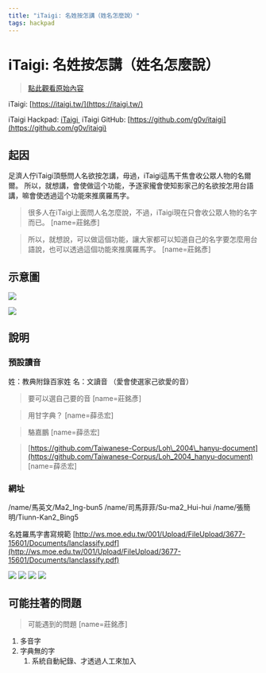```yaml
---
title: "iTaigi: 名姓按怎講（姓名怎麼說）"
tags: hackpad
---
```


# iTaigi: 名姓按怎講（姓名怎麼說）

> [點此觀看原始內容](https://g0v.hackpad.tw/EwF2PoiHFU4)

iTaigi: [https://itaigi.tw/](https://itaigi.tw/)

iTaigi Hackpad: [iTaigi ](https://g0v.hackpad.com/moed7ct-taigi-neologism)
iTaigi GitHub: [https://github.com/g0v/itaigi](https://github.com/g0v/itaigi)

## 起因

足濟人佇iTaigi頂懸問人名欲按怎講，毋過，iTaigi這馬干焦會收公眾人物的名爾爾。
所以，就想講，會使做這个功能，予逐家攏會使知影家己的名欲按怎用台語講，嘛會使透過這个功能來推廣羅馬字。
> 很多人在iTaigi上面問人名怎麼說，不過，iTaigi現在只會收公眾人物的名字而已。
> [name=莊銘彥]

> 所以，就想說，可以做這個功能，讓大家都可以知道自己的名字要怎麼用台語說，也可以透過這個功能來推廣羅馬字。
> [name=莊銘彥]


## 示意圖


![](https://g0vhackmd.blob.core.windows.net/g0v-hackmd-images/upload_48fc1054ec10cd9935a74151fe483489)


![](https://g0vhackmd.blob.core.windows.net/g0v-hackmd-images/upload_131e386ebd313e839971107b20e26958)

## 說明

### 預設讀音

姓：教典附錄百家姓
名：文讀音
（愛會使選家己欲愛的音）
> 要可以選自己要的音
> [name=莊銘彥]

> 用甘字典？
> [name=薛丞宏]


> 駱嘉鵬
> [name=薛丞宏]

> [https://github.com/Taiwanese-Corpus/Loh\_2004\_hanyu-document](https://github.com/Taiwanese-Corpus/Loh_2004_hanyu-document)
> [name=薛丞宏]


### 網址

/name/馬英文/Ma2_Ing-bun5
/name/司馬菲菲/Su-ma2_Hui-hui
/name/張簡明/Tiunn-Kan2_Bing5

名姓羅馬字書寫規範 [http://ws.moe.edu.tw/001/Upload/FileUpload/3677-15601/Documents/lanclassify.pdf](http://ws.moe.edu.tw/001/Upload/FileUpload/3677-15601/Documents/lanclassify.pdf)

![](https://g0vhackmd.blob.core.windows.net/g0v-hackmd-images/upload_1fc33834fcfd5b2146d18b2d2b471930)
![](https://g0vhackmd.blob.core.windows.net/g0v-hackmd-images/upload_0b7e7e5f6e81e11339144b413f713ea6)
![](https://g0vhackmd.blob.core.windows.net/g0v-hackmd-images/upload_bb1e194030a40d7c126563d0d6c38270)
![](https://g0vhackmd.blob.core.windows.net/g0v-hackmd-images/upload_4fe860446acc9f62ce2567861a5ce7ef)

## 可能拄著的問題

> 可能遇到的問題
> [name=莊銘彥]

1.  多音字
2.  字典無的字
    1.  系統自動紀錄、才透過人工來加入

